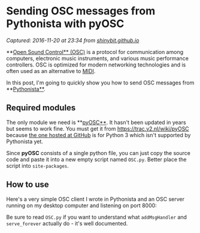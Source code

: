 # Sending OSC messages from Pythonista with pyOSC

_Captured: 2016-11-20 at 23:34 from [shinybit.github.io](http://shinybit.github.io/sending-osc-messages-from-pythonista/)_

**[Open Sound Control** (OSC)](https://en.wikipedia.org/wiki/Open_Sound_Control) is a protocol for communication among computers, electronic music instruments, and various music performance controllers. OSC is optimized for modern networking technologies and is often used as an alternative to [MIDI](https://en.wikipedia.org/wiki/MIDI).

In this post, I'm going to quickly show you how to send OSC messages from **[Pythonista**](http://itunes.apple.com/app/pythonista/id528579881).

## Required modules

The only module we need is **[pyOSC**](https://trac.v2.nl/wiki/pyOSC). It hasn't been updated in years but seems to work fine. You must get it from <https://trac.v2.nl/wiki/pyOSC> because [the one hosted at GitHub](https://github.com/ptone/pyosc) is for Python 3 which isn't supported by Pythonista yet.

Since **pyOSC** consists of a single python file, you can just copy the source code and paste it into a new empty script named `OSC.py`. Better place the script into `site-packages`.

## How to use

Here's a very simple OSC client I wrote in Pythonista and an OSC server running on my desktop computer and listening on port 8000:

Be sure to read `OSC.py` if you want to understand what `addMsgHandler` and `serve_forever` actually do - it's well documented.
